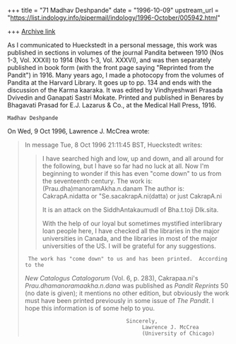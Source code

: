 +++
title = "71 Madhav Deshpande"
date = "1996-10-09"
upstream_url = "https://list.indology.info/pipermail/indology/1996-October/005942.html"

+++
[Archive link](https://list.indology.info/pipermail/indology/1996-October/005942.html)

As I communicated to Hueckstedt in a personal message, this work was
published in sections in volumes of the journal Pandita between 1910 (Nos
1-3, Vol. XXXII) to 1914 (Nos 1-3, Vol. XXXVI), and was then separately
published in book form (with the front page saying "Reprinted from the
Pandit") in 1916.  Many years ago, I made a photocopy from the volumes of
Pandita at the Harvard Library.  It goes up to pp. 134 and ends with the
discussion of the Karma kaaraka.  It was edited by Vindhyeshwari Prasada
Dvivedin and Ganapati Sastri Mokate.  Printed and published in Benares by
Bhagavati Prasad for E.J. Lazarus & Co., at the Medical Hall Press, 1916.

	Madhav Deshpande

On Wed, 9 Oct 1996, Lawrence J. McCrea wrote:

> In message Tue,  8 Oct 1996 21:11:45 BST,
>   Hueckstedt <hueckst at cc.UManitoba.CA>  writes:
> >
> > I have searched high and low, up and down, and all around for the
> > following, but I have so far had no luck at all. Now I'm beginning to
> > wonder if this has even "come down" to us from the seventeenth century.
> > The work is:
> > 	(Prau.dha)manoramAkha.n.danam
> > The author is:
> > 	CakrapA.nidatta or "Se.sacakrapA.ni(datta) or just CakrapA.ni
> >
> > It is an attack on the SiddhAntakaumudI of Bha.t.toji DIk.sita.
> >
> > With the help of our loyal but sometimes mystified interlibrary loan
> > people here, I have checked all the libraries in the major universities
> > in Canada, and the libraries in most of the major universities of the US.
> > I  will be grateful for any suggestions.
> 
>      The work has "come down" to us and has been printed.  According to the
> _New Catalogus Catalogorum_ (Vol. 6, p. 283), Cakrapaa.ni's
> _Prau.dhamanoramaakha.n.dana_ was published as _Pandit Reprints_ 50 (no
> date is given); it mentions no other edition, but obviously the work must
> have been printed previously in some issue of _The Pandit_.  I hope this
> information is of some help to you.
> 
>                                     Sincerely,
>                                          Lawrence J. McCrea
>                                          (University of Chicago)
> 
> 





